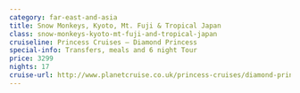 ```yaml
---
category: far-east-and-asia
title: Snow Monkeys, Kyoto, Mt. Fuji & Tropical Japan
class: snow-monkeys-kyoto-mt-fuji-and-tropical-japan
cruiseline: Princess Cruises – Diamond Princess
special-info: Transfers, meals and 6 night Tour
price: 3299
nights: 17
cruise-url: http://www.planetcruise.co.uk/princess-cruises/diamond-princess/03-november-2017/123238?utm_medium=referral&utm_source=secret-escapes&utm_campaign=website
---
```


